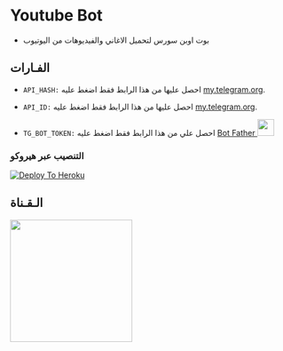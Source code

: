 # Youtube Bot 
- بوت اوبن سورس لتحميل الاغاني والفيديوهات من اليوتيوب 


## الفـارات

- `API_HASH:` احصل عليها من هذا الرابط فقط اضغط عليه [my.telegram.org](https://my.telegram.org).

- `API_ID:` احصل عليها من هذا الرابط فقط اضغط عليه  [my.telegram.org](https://my.telegram.org).

- `TG_BOT_TOKEN:` احصل علي من هذا الرابط فقط اضغط عليه  [Bot Father <img src="https://telegra.ph/file/8d80c13110506bf1cb58e.jpg" width="30" height="30">](https://telegram.dog/BotFather)

### التنصيب عبر هيروكو 

[![Deploy To Heroku](https://www.herokucdn.com/deploy/button.svg)](https://heroku.com/deploy?template=https://github.com/xrzo/YouTube)


## الـقـناة ##
   <a href="https://t.me/JAIITHON"><img src="https://img.shields.io/badge/Source%20Dev%3F-here-inactive?&style=plastic?&logo=telegram" width=220px></a></p>
